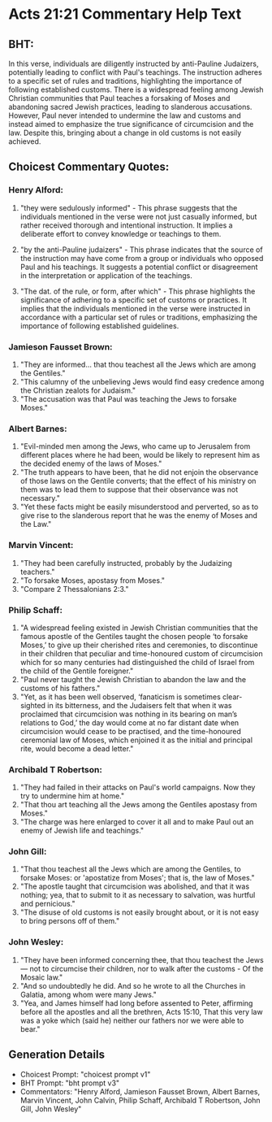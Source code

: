 # Acts 21:21 Commentary Help Text

## BHT:
In this verse, individuals are diligently instructed by anti-Pauline Judaizers, potentially leading to conflict with Paul's teachings. The instruction adheres to a specific set of rules and traditions, highlighting the importance of following established customs. There is a widespread feeling among Jewish Christian communities that Paul teaches a forsaking of Moses and abandoning sacred Jewish practices, leading to slanderous accusations. However, Paul never intended to undermine the law and customs and instead aimed to emphasize the true significance of circumcision and the law. Despite this, bringing about a change in old customs is not easily achieved.

## Choicest Commentary Quotes:
### Henry Alford:
1. "they were sedulously informed" - This phrase suggests that the individuals mentioned in the verse were not just casually informed, but rather received thorough and intentional instruction. It implies a deliberate effort to convey knowledge or teachings to them.

2. "by the anti-Pauline judaizers" - This phrase indicates that the source of the instruction may have come from a group or individuals who opposed Paul and his teachings. It suggests a potential conflict or disagreement in the interpretation or application of the teachings.

3. "The dat. of the rule, or form, after which" - This phrase highlights the significance of adhering to a specific set of customs or practices. It implies that the individuals mentioned in the verse were instructed in accordance with a particular set of rules or traditions, emphasizing the importance of following established guidelines.

### Jamieson Fausset Brown:
1. "They are informed... that thou teachest all the Jews which are among the Gentiles." 
2. "This calumny of the unbelieving Jews would find easy credence among the Christian zealots for Judaism." 
3. "The accusation was that Paul was teaching the Jews to forsake Moses."

### Albert Barnes:
1. "Evil-minded men among the Jews, who came up to Jerusalem from different places where he had been, would be likely to represent him as the decided enemy of the laws of Moses." 
2. "The truth appears to have been, that he did not enjoin the observance of those laws on the Gentile converts; that the effect of his ministry on them was to lead them to suppose that their observance was not necessary." 
3. "Yet these facts might be easily misunderstood and perverted, so as to give rise to the slanderous report that he was the enemy of Moses and the Law."

### Marvin Vincent:
1. "They had been carefully instructed, probably by the Judaizing teachers."
2. "To forsake Moses, apostasy from Moses."
3. "Compare 2 Thessalonians 2:3."

### Philip Schaff:
1. "A widespread feeling existed in Jewish Christian communities that the famous apostle of the Gentiles taught the chosen people ‘to forsake Moses,’ to give up their cherished rites and ceremonies, to discontinue in their children that peculiar and time-honoured custom of circumcision which for so many centuries had distinguished the child of Israel from the child of the Gentile foreigner."
2. "Paul never taught the Jewish Christian to abandon the law and the customs of his fathers."
3. "Yet, as it has been well observed, ‘fanaticism is sometimes clear-sighted in its bitterness, and the Judaisers felt that when it was proclaimed that circumcision was nothing in its bearing on man’s relations to God,’ the day would come at no far distant date when circumcision would cease to be practised, and the time-honoured ceremonial law of Moses, which enjoined it as the initial and principal rite, would become a dead letter."

### Archibald T Robertson:
1. "They had failed in their attacks on Paul's world campaigns. Now they try to undermine him at home."
2. "That thou art teaching all the Jews among the Gentiles apostasy from Moses."
3. "The charge was here enlarged to cover it all and to make Paul out an enemy of Jewish life and teachings."

### John Gill:
1. "That thou teachest all the Jews which are among the Gentiles, to forsake Moses: or 'apostatize from Moses'; that is, the law of Moses." 
2. "The apostle taught that circumcision was abolished, and that it was nothing; yea, that to submit to it as necessary to salvation, was hurtful and pernicious." 
3. "The disuse of old customs is not easily brought about, or it is not easy to bring persons off of them."

### John Wesley:
1. "They have been informed concerning thee, that thou teachest the Jews — not to circumcise their children, nor to walk after the customs - Of the Mosaic law."
2. "And so undoubtedly he did. And so he wrote to all the Churches in Galatia, among whom were many Jews."
3. "Yea, and James himself had long before assented to Peter, affirming before all the apostles and all the brethren, Acts 15:10, That this very law was a yoke which (said he) neither our fathers nor we were able to bear."


## Generation Details
- Choicest Prompt: "choicest prompt v1"
- BHT Prompt: "bht prompt v3"
- Commentators: "Henry Alford, Jamieson Fausset Brown, Albert Barnes, Marvin Vincent, John Calvin, Philip Schaff, Archibald T Robertson, John Gill, John Wesley"

